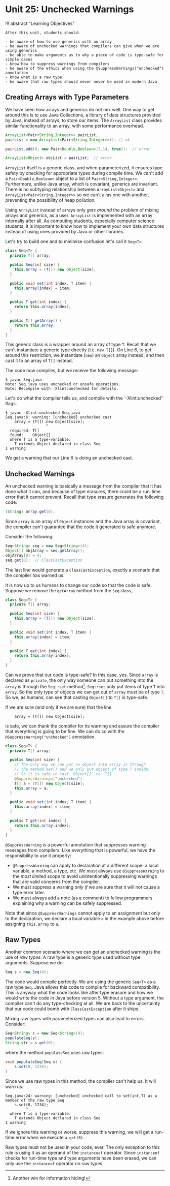 # Unit 25: Unchecked Warnings

!!! abstract "Learning Objectives"

    After this unit, students should:

    - be aware of how to use generics with an array
    - be aware of unchecked warnings that compilers can give when we are using generics
    - be able to make arguments as to why a piece of code is type-safe for simple cases
    - know how to suppress warnings from compilers
    - be aware of the ethics when using the @SuppressWarnings("unchecked") annotation
    - know what is a raw type
    - be aware that raw types should never never be used in modern Java

## Creating Arrays with Type Parameters

We have seen how arrays and generics do not mix well.  One way to get around this is to use Java Collections, a library of data structures provided by Java, instead of arrays, to store our items.  The `ArrayList` class
provides similar functionality to an array, with some performance overhead.  

```Java
ArrayList<Pair<String,Integer>> pairList;
pairList = new ArrayList<Pair<String,Integer>>(); // ok

pairList.add(0, new Pair<Double,Boolean>(3.14, true));  // error

ArrayList<Object> objList = pairList;  // error
```

`ArrayList` itself is a generic class, and when parameterized, it ensures type safety by checking for appropriate types during compile time.  We can't add a `Pair<Double,Boolean>` object to a list of `Pair<String,Integer>`.  Furthermore, unlike Java array, which is covariant, generics are invariant.  There is no subtyping relationship between `ArrayList<Object>` and `ArrayList<Pair<String,Integer>>` so we can't alias one with another, preventing the possibility of heap pollution.

Using `ArrayList` instead of arrays only _gets around_ the problem of mixing arrays and generics, as a user.  `ArrayList` is implemented with an array internally after all.  As computing students, especially computer science students, it is important to know how to implement your own data structures instead of using ones provided by Java or other libraries.  

Let's try to build one and to minimise confusion let's call it `Seq<T>`:
```Java title="Seq&lt;T&gt; v0.1 with getArray"
class Seq<T> {
  private T[] array;

  public Seq(int size) {
    this.array = (T[]) new Object[size];
  }

  public void set(int index, T item) {
    this.array[index] = item;
  }

  public T get(int index) {
    return this.array[index];
  }

  public T[] getArray() {
    return this.array;
  }
}
```

This generic class is a wrapper around an array of type `T`.  Recall that we can't instantiate a generic type directly (i.e. `new T[]`).  On Line 6, to get around this restriction, we instantiate (`new`) an `Object` array instead, and then cast it to an array of `T[]` instead.

The code now compiles, but we receive the following message:
```
$ javac Seq.java
Note: Seq.java uses unchecked or unsafe operations.
Note: Recompile with -Xlint:unchecked for details.
```

Let's do what the compiler tells us, and compile with the `-Xlint:unchecked" flags.
```
$ javac -Xlint:unchecked Seq.java
Seq.java:6: warning: [unchecked] unchecked cast
    array = (T[]) new Object[size];
                  ^
  required: T[]
  found:    Object[]
  where T is a type-variable:
    T extends Object declared in class Seq
1 warning
```

We get a warning that our Line 6 is doing an unchecked cast.  

## Unchecked Warnings

An unchecked warning is basically a message from the compiler that it has done what it can, and because of type erasures, there could be a run-time error that it cannot prevent.
Recall that type erasure generates the following code:
```Java
(String) array.get(0);
```

Since `array` is an array of `Object` instances and the Java array is covariant, the compiler can't guarantee that the code it generated is safe anymore.

Consider the following:
```Java
Seq<String> seq = new Seq<String>(4);
Object[] objArray = seq.getArray();
objArray[0] = 4;
seq.get(0);  // ClassCastException
```

The last line would generate a `ClassCastException`, exactly a scenario that the compiler has warned us.

It is now up to us humans to change our code so that the code is safe.  Suppose we remove the `getArray` method from the `Seq` class,

```Java title="Seq&lt;T&gt; v0.2 without getArray"
class Seq<T> {
  private T[] array;

  public Seq(int size) {
    this.array = (T[]) new Object[size];
  }

  public void set(int index, T item) {
    this.array[index] = item;
  }

  public T get(int index) {
    return this.array[index];
  }
}
```

Can we prove that our code is type-safe?  In this case, yes.  Since `array` is declared as `private`, the only way someone can put something into the `array` is through the `Seq::set` method[^1].  `Seq::set` only put items of type `T` into `array`.  So the only type of objects we can get out of `array` must be of type `T`.  So we, as humans, can see that casting `Object[]` to `T[]` is type-safe.

[^1]: Another win for information hiding!

If we are sure (and only if we are sure) that the line
```
    array = (T[]) new Object[size];
```

is safe, we can thank the compiler for its warning and assure the compiler that everything is going to be fine.  We can do so with the `@SuppressWarning("unchecked")` annotation.

```Java title="Seq&lt;T&gt; v0.3 with @SuppressWarnings"
class Seq<T> {
  private T[] array;

  public Seq(int size) {
	// The only way we can put an object into array is through
	// the method set() and we only put object of type T inside.
	// So it is safe to cast `Object[]` to `T[]`.
    @SuppressWarnings("unchecked")
    T[] a = (T[]) new Object[size];
    this.array = a;
  }

  public void set(int index, T item) {
    this.array[index] = item;
  }

  public T get(int index) {
    return this.array[index];
  }
}
```

`@SuppressWarning` is a powerful annotation that suppresses warning messages from compilers.  Like everything that is powerful, we have the responsibility to use it properly:

- `@SuppressWarning` can apply to declaration at a different scope: a local variable, a method, a type, etc.  We must always use `@SuppressWarning` to the _most limited_ scope to avoid unintentionally suppressing warnings that are valid concerns from the compiler.
- We must suppress a warning _only if_ we are sure that it will not cause a type error later.  
- We must always add a note (as a comment) to fellow programmers explaining why a warning can be safely suppressed.

Note that since `@SuppressWarnings` cannot apply to an assignment but only to the declaration, we declare a local variable `a` in the example above before assigning `this.array` to `a`.

## Raw Types

Another common scenario where we can get an unchecked warning is the use of _raw types_.  A raw type is a generic type used without type arguments.  Suppose we do:
```Java
Seq s = new Seq(4);
```

The code would compile perfectly.  We are using the generic `Seq<T>` as a raw type `Seq`.  Java allows this code to compile for backward compatibility.  This is anyway what the code looks like after type erasure and how we would write the code in Java before version 5.   Without a type argument, the compiler can't do any type-checking at all.  We are back to the uncertainty that our code could bomb with `ClassCastException` after it ships.

Mixing raw types with parameterized types can also lead to errors.  Consider:
```Java
Seq<String> s = new Seq<String>(4);
populateSeq(s);
String str = s.get(0);
```

where the method `populateSeq` uses raw types:
```Java
void populateSeq(Seq s) {
	s.set(0, 1234);
}
```

Since we use raw types in this method, the compiler can't help us.  It will warn us:
```
Seq.java:24: warning: [unchecked] unchecked call to set(int,T) as a member of the raw type Seq
    s.set(0, 1234);
         ^
  where T is a type-variable:
    T extends Object declared in class Seq
1 warning
```

If we ignore this warning or worse, suppress this warning, we will get a run-time error when we execute `a.get(0)`.

Raw types must not be used in your code, ever.  The only exception to this rule is using it as an operand of the `instanceof` operator.  Since `instanceof` checks for run-time type and type arguments have been erased, we can only use the `instanceof` operator on raw types.
